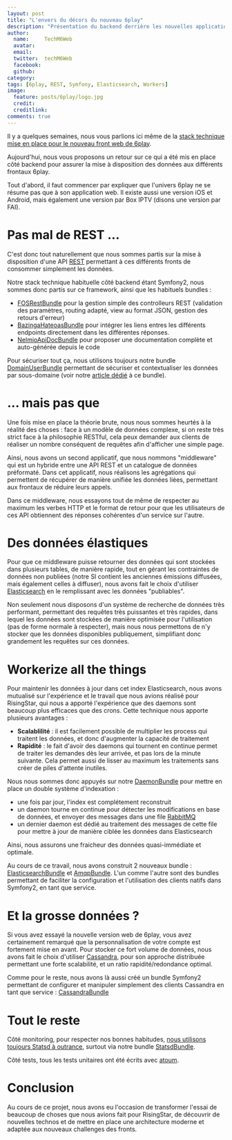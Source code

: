 ```yaml
---
layout: post
title: "L'envers du décors du nouveau 6play"
description: "Présentation du backend derrière les nouvelles applications 6play"
author:
  name:     TechM6Web
  avatar:   
  email:
  twitter:  techM6Web      
  facebook:       
  github:    
category:
tags: [6play, REST, Symfony, Elasticsearch, Workers]
image:
  feature: posts/6play/logo.jpg
  credit: 
  creditlink: 
comments: true
---
```


Il y a quelques semaines, nous vous parlions ici même de la [stack technique mise en place pour le nouveau front web de 6play](/beta-nouveau-6play-react-isomorphic/).

Aujourd'hui, nous vous proposons un retour sur ce qui a été mis en place côté backend pour assurer la mise à disposition des données aux différents frontaux 6play.

Tout d'abord, il faut commencer par expliquer que l'univers 6play ne se résume pas que à son application web. Il existe aussi une version iOS et Android, mais également une version par Box IPTV (disons une version par FAI).

# Pas mal de REST ...

C'est donc tout naturellement que nous sommes partis sur la mise à disposition d'une API [REST](https://fr.wikipedia.org/wiki/Representational_State_Transfer) permettant à ces différents fronts de consommer simplement les données.

Notre stack technique habituelle côté backend étant Symfony2, nous sommes donc partis sur ce framework, ainsi que les habituels bundles :

* [FOSRestBundle](https://github.com/FriendsOfSymfony/FOSRestBundle) pour la gestion simple des controlleurs REST (validation des paramètres, routing adapté, view au format JSON, gestion des retours d'erreur)
* [BazingaHateoasBundle](https://github.com/willdurand/BazingaHateoasBundle) pour intégrer les liens entres les différents endpoints directement dans les différentes réponses. 
* [NelmioApiDocBundle](https://github.com/nelmio/NelmioApiDocBundle) pour proposer une documentation complète et auto-générée depuis le code

Pour sécuriser tout ça, nous utilisons toujours notre bundle [DomainUserBundle](https://github.com/M6Web/DomainUserBundle) permettant de sécuriser et contextualiser les données par sous-domaine (voir notre [article dédié](/api-a-consommer-avec-moderation/) à ce bundle).

# ... mais pas que

Une fois mise en place la théorie brute, nous nous sommes heurtés à la réalité des choses : face à un modèle de données complexe, si on reste très strict face à la philosophie RESTful, cela peux demander aux clients de réaliser un nombre conséquent de requêtes afin d'afficher une simple page.

Ainsi, nous avons un second applicatif, que nous nommons "middleware" qui est un hybride entre une API REST et un catalogue de données préformaté. Dans cet applicatif, nous réalisons les agrégations qui permettent de récupérer de manière unifiée les données liées, permettant aux frontaux de réduire leurs appels.

Dans ce middleware, nous essayons tout de même de respecter au maximum les verbes HTTP et le format de retour pour que les utilisateurs de ces API obtiennent des réponses cohérentes d'un service sur l'autre.

# Des données élastiques

Pour que ce middleware puisse retourner des données qui sont stockées dans plusieurs tables, de manière rapide, tout en gérant les contraintes de données non publiées (notre SI contient les anciennes émissions diffusées, mais également celles à diffuser), nous avons fait le choix d'utiliser [Elasticsearch](https://www.elastic.co/fr/) en le remplissant avec les données "publiables".

Non seulement nous disposons d'un système de recherche de données très performant, permettant des requêtes très puissantes et très rapides, dans lequel les données sont stockées de manière optimisée pour l'utilisation (pas de forme normale à respecter), mais nous nous permettons de n'y stocker que les données disponibles publiquement, simplifiant donc grandement les requêtes sur ces données.

# Workerize all the things

Pour maintenir les données à jour dans cet index Elasticsearch, nous avons mutualisé sur l'expérience et le travail que nous avions réalisé pour RisingStar, qui nous a apporté l'expérience que des daemons sont beaucoup plus efficaces que des crons. Cette technique nous apporte plusieurs avantages :

* **Scalablilité** : il est facilement possible de multiplier les process qui traitent les données, et donc d'augmenter la capacité de traitement 
* **Rapidité** : le fait d'avoir des daemons qui tournent en continue permet de traiter les demandes dès leur arrivée, et pas lors de la minute suivante. Cela permet aussi de lisser au maximum les traitements sans créer de piles d'attente inutiles.

Nous nous sommes donc appuyés sur notre [DaemonBundle](https://github.com/M6Web/DaemonBundle) pour mettre en place un double système d'indexation : 

* une fois par jour, l'index est complétement reconstruit
* un daemon tourne en continue pour détecter les modifications en base de données, et envoyer des messages dans une file [RabbitMQ](https://www.rabbitmq.com/)
* un dernier daemon est dédié au traitement des messages de cette file pour mettre à jour de manière ciblée les données dans Elasticsearch

Ainsi, nous assurons une fraicheur des données quasi-immédiate et optimale.

Au cours de ce travail, nous avons construit 2 nouveaux bundle : [ElasticsearchBundle](https://github.com/M6Web/ElasticsearchBundle) et [AmqpBundle](https://github.com/M6Web/AmqpBundle). L'un comme l'autre sont des bundles permettant de faciliter la configuration et l'utilisation des clients natifs dans Symfony2, en tant que service.

# Et la grosse données ?

Si vous avez essayé la nouvelle version web de 6play, vous avez certainement remarqué que la personnalisation de votre compte est fortement mise en avant. Pour stocker ce fort volume de données, nous avons fait le choix d'utiliser [Cassandra](http://cassandra.apache.org/), pour son approche distribuée permettant une forte scalabilité, et un ratio rapidité/redondance optimal.

Comme pour le reste, nous avons là aussi créé un bundle Symfony2 permettant de configurer et manipuler simplement des clients Cassandra en tant que service : [CassandraBundle](https://github.com/M6Web/CassandraBundle)

# Tout le reste

Côté monitoring, pour respecter nos bonnes habitudes, [nous utilisons toujours Statsd à outrance](http://tech.m6web.fr/how-we-use-statsd/), surtout via notre bundle [StatsdBundle](https://github.com/M6Web/StatsdBundle).

Côté tests, tous les tests unitaires ont été écrits avec [atoum](https://github.com/atoum/atoum).

# Conclusion

Au cours de ce projet, nous avons eu l'occasion de transformer l'essai de beaucoup de choses que nous avions fait pour RisingStar, de découvrir de nouvelles technos et de mettre en place une architecture moderne et adaptée aux nouveaux challenges des fronts.
